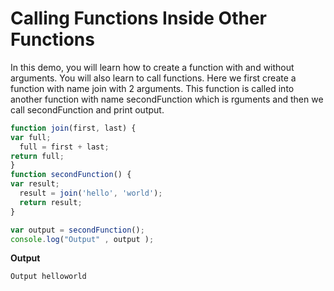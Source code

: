 # Calling Functions Inside Other Functions 

In this demo, you will learn how to create a function with and without arguments.
 You will also learn to call functions. Here we first create a function with name join with
  2 arguments. This function is called into another function with name secondFunction which is
  rguments and then we call secondFunction and print output.



```js
function join(first, last) {
var full;
  full = first + last;
return full;
}
function secondFunction() {
var result;
  result = join('hello', 'world');
  return result;
}

var output = secondFunction();
console.log("Output" , output );
```

**Output**

```
Output helloworld
```
